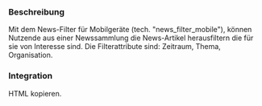 ### Beschreibung

Mit dem News-Filter für Mobilgeräte (tech. "news_filter_mobile"), können Nutzende aus einer Newssammlung die News-Artikel herausfiltern die für sie von Interesse sind. Die Filterattribute sind: Zeitraum, Thema, Organisation.

### Integration

HTML kopieren.
